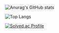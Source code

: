 ![Anurag's GitHub stats](https://github-readme-stats.vercel.app/api?username=wjddls3154&show_icons=true&theme=vision-friendly-dark)

![Top Langs](https://github-readme-stats.vercel.app/api/top-langs/?username=6810779s&layout=compact&theme=tokyonight)

[![Solved.ac Profile](http://mazassumnida.wtf/api/pastel/generate_badge?boj=wjddls3154)](https://solved.ac/{handle})
